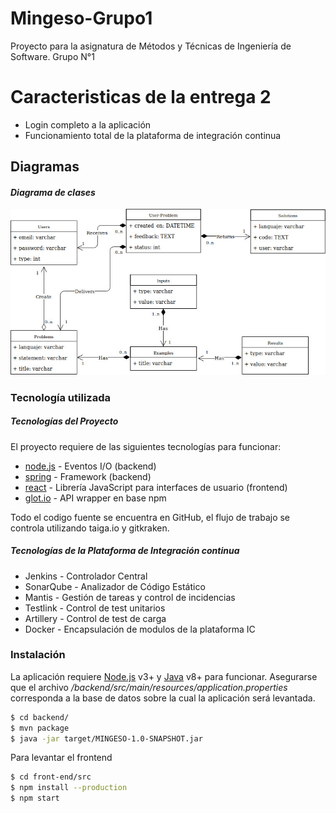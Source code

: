 # Mingeso-Grupo1
Proyecto para la asignatura de Métodos y Técnicas de Ingeniería de Software. Grupo N°1

# Caracteristicas de la entrega 2

  - Login completo a la aplicación
  - Funcionamiento total de la plataforma de integración continua
  
## Diagramas 
####  *Diagrama de clases*
![Diagrama de clases](/diagrams/ClassDiagram.jpg)

### Tecnología utilizada

##### Tecnologías del Proyecto
El proyecto requiere de las siguientes tecnologías para funcionar:

* [node.js](http://nodejs.org) - Eventos I/O (backend)
* [spring](https://spring.io/)  - Framework (backend)
* [react](https://reactjs.org/)   - Librería JavaScript para interfaces de usuario (frontend)
* [glot.io](https://www.npmjs.com/package/glot-api) - API wrapper en base npm  

Todo el codigo fuente se encuentra en GitHub, el flujo de trabajo se controla utilizando taiga.io y gitkraken.

##### Tecnologías de la Plataforma de Integración continua
* Jenkins - Controlador Central
* SonarQube - Analizador de Código Estático
* Mantis  - Gestión de tareas y control de incidencias
* Testlink - Control de test unitarios
* Artillery - Control de test de carga
* Docker - Encapsulación de modulos de la plataforma IC

### Instalación

La aplicación requiere [Node.js](https://nodejs.org/) v3+ y [Java](https://www.oracle.com/index.html) v8+ para funcionar. 
Asegurarse que el archivo  */backend/src/main/resources/application.properties* corresponda a la base de datos sobre la cual la aplicación será levantada.

```sh
$ cd backend/
$ mvn package 
$ java -jar target/MINGESO-1.0-SNAPSHOT.jar
```

Para levantar el frontend

```sh
$ cd front-end/src
$ npm install --production
$ npm start
```
